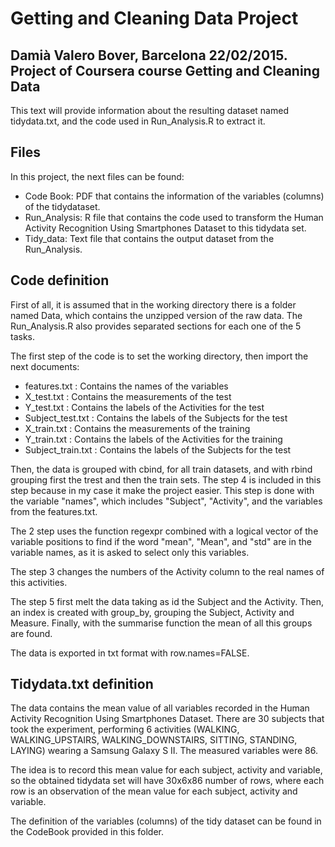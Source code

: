 # Getting and Cleaning Data Project
Damià Valero Bover, Barcelona 22/02/2015.
Project of Coursera course Getting and Cleaning Data
----------------------------------------------------
This text will provide information about the resulting dataset named tidydata.txt, and the code used in Run_Analysis.R to extract it. 



## Files

In this project, the next files can be found: 
- Code Book: PDF that contains the information of the variables (columns) of the tidydataset.
- Run_Analysis: R file that contains the code used to transform the Human Activity Recognition Using Smartphones Dataset to                     this tidydata set.
- Tidy_data: Text file that contains the output dataset from the Run_Analysis. 


## Code definition
First of all, it is assumed that in the working directory there is a folder named Data, which contains the unzipped version of the raw data. The Run_Analysis.R also provides separated sections for each one of the 5 tasks. 

The first step of the code is to set the working directory, then import the next documents: 
- features.txt      : Contains the names of the variables
- X_test.txt        : Contains the measurements of the test
- Y_test.txt        : Contains the labels of the Activities for the test
- Subject_test.txt  : Contains the labels of the Subjects for the test
- X_train.txt       : Contains the measurements of the training
- Y_train.txt       : Contains the labels of the Activities for the training
- Subject_train.txt : Contains the labels of the Subjects for the test

Then, the data is grouped with cbind, for all train datasets, and with rbind grouping first the trest and then the train sets. 
The step 4 is included in this step because in my case it make the project easier. This step is done with the variable "names", which includes "Subject", "Activity", and the variables from the features.txt.

The 2 step uses the function regexpr combined with a logical vector of the variable positions to find if the word "mean", "Mean", and "std" are in the variable names, as it is asked to select only this variables.  

The step 3 changes the numbers of the Activity column to the real names of this activities. 

The step 5 first melt the data taking as id the Subject and the Activity. Then, an index is created with group_by, grouping the Subject, Activity and Measure. Finally, with the summarise function the mean of all this groups are found. 

The data is exported in txt format with row.names=FALSE. 

## Tidydata.txt definition

The data contains the mean value of all variables recorded in the Human Activity Recognition Using Smartphones Dataset. 
There are 30 subjects that took the experiment, performing 6 activities (WALKING, WALKING_UPSTAIRS, WALKING_DOWNSTAIRS, SITTING, STANDING, LAYING) wearing a Samsung Galaxy S II. The measured variables were 86. 

The idea is to record this mean value for each subject, activity and variable, so the obtained tidydata set will have 30x6x86 number of rows, where each row is an observation of the mean value for each subject, activity and variable. 

The definition of the variables (columns) of the tidy dataset can be found in the CodeBook provided in this folder. 
